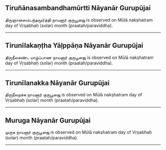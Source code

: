 ## Tiruñānasambandhamūrtti Nāyanār Gurupūjai
திருஞானஸம்பந்தமூர்த்தி நாயனார் குருபூஜை is observed on Mūlā nakṣhatram day of Vṛṣabhaḥ (solar) month (praatah/paraviddha).



---
## Tirunīlakaṇṭha Yāḷppāṇa Nāyanār Gurupūjai
திருநீலகண்ட யாழ்ப்பாண நாயனார் குருபூஜை is observed on Mūlā nakṣhatram day of Vṛṣabhaḥ (solar) month (praatah/paraviddha).



---
## Tirunīlanakka Nāyanār Gurupūjai
திருநீலநக்க நாயனார் குருபூஜை is observed on Mūlā nakṣhatram day of Vṛṣabhaḥ (solar) month (praatah/paraviddha).



---
## Muruga Nāyanār Gurupūjai
முருக நாயனார் குருபூஜை is observed on Mūlā nakṣhatram day of Vṛṣabhaḥ (solar) month (praatah/paraviddha).



---

